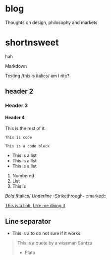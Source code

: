 # blog
Thoughts on design, philosophy and markets


# shortnsweet
hah

Markdown

Testing /this is italics/ am I rite?

## header 2
### Header 3
#### Header 4

This is the rest of it. 

`This is code`

```
This is a code block
```

* This is a list
* This is a list
* This is a list

1. Numbered
2. List
3. This is

*Bold*
/Italics/ 
_Underline_ 
-Strikethrough-
::marked::

[This is a link.](seequence.github.io/on-speculation)
[Like me doing it](www.amazon.com)

Line separator
---

- This is a to do not sure if it works

> This is a quote
> by a wiseman Suntzu
> - Plato
